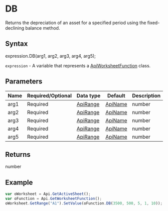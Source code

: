 # DB

Returns the depreciation of an asset for a specified period using the fixed-declining balance method.

## Syntax

expression.DB(arg1, arg2, arg3, arg4, arg5);

`expression` - A variable that represents a [ApiWorksheetFunction](../ApiWorksheetFunction.md) class.

## Parameters

| **Name** | **Required/Optional** | **Data type** | **Default** | **Description** |
| ------------- | ------------- | ------------- | ------------- | ------------- |
| arg1 | Required | [ApiRange](../../ApiRange/ApiRange.md) | [ApiName](../../ApiName/ApiName.md) | number |  | The initial cost of the asset. |
| arg2 | Required | [ApiRange](../../ApiRange/ApiRange.md) | [ApiName](../../ApiName/ApiName.md) | number |  | The salvage value of the asset at the end of its lifetime. |
| arg3 | Required | [ApiRange](../../ApiRange/ApiRange.md) | [ApiName](../../ApiName/ApiName.md) | number |  | The number of periods over which the asset is being depreciated (sometimes called the useful life of the asset). |
| arg4 | Required | [ApiRange](../../ApiRange/ApiRange.md) | [ApiName](../../ApiName/ApiName.md) | number |  | The period for which the depreciation will be calculated. Period must use the same units as the useful life of the asset. |
| arg5 | Required | [ApiRange](../../ApiRange/ApiRange.md) | [ApiName](../../ApiName/ApiName.md) | number |  | The number of months in the first year. If this parameter is omitted, it is assumed to be 12. |

## Returns

number

## Example



```javascript
var oWorksheet = Api.GetActiveSheet();
var oFunction = Api.GetWorksheetFunction();
oWorksheet.GetRange("A1").SetValue(oFunction.DB(3500, 500, 5, 1, 10));
```
